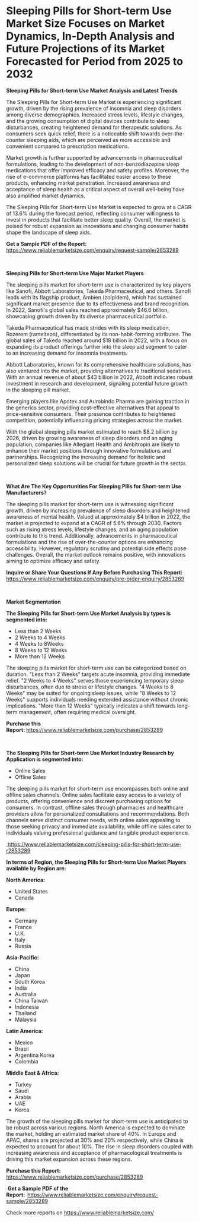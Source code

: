 <p><h1>Sleeping Pills for Short-term Use Market Size Focuses on Market Dynamics, In-Depth Analysis and Future Projections of its Market Forecasted for Period from 2025 to 2032</h1></p><p><strong>Sleeping Pills for Short-term Use Market Analysis and Latest Trends</strong></p>
<p><p>The Sleeping Pills for Short-term Use Market is experiencing significant growth, driven by the rising prevalence of insomnia and sleep disorders among diverse demographics. Increased stress levels, lifestyle changes, and the growing consumption of digital devices contribute to sleep disturbances, creating heightened demand for therapeutic solutions. As consumers seek quick relief, there is a noticeable shift towards over-the-counter sleeping aids, which are perceived as more accessible and convenient compared to prescription medications.</p><p>Market growth is further supported by advancements in pharmaceutical formulations, leading to the development of non-benzodiazepine sleep medications that offer improved efficacy and safety profiles. Moreover, the rise of e-commerce platforms has facilitated easier access to these products, enhancing market penetration. Increased awareness and acceptance of sleep health as a critical aspect of overall well-being have also amplified market dynamics.</p><p>The Sleeping Pills for Short-term Use Market is expected to grow at a CAGR of 13.6% during the forecast period, reflecting consumer willingness to invest in products that facilitate better sleep quality. Overall, the market is poised for robust expansion as innovations and changing consumer habits shape the landscape of sleep aids.</p></p>
<p><strong>Get a Sample PDF of the Report:&nbsp;</strong> <a href="https://www.reliablemarketsize.com/enquiry/request-sample/2853289?utm_campaign=3194&utm_medium=2&utm_source=Github&utm_content=ia&utm_term=11032025&utm_id=sleeping-pills-for-short-term-use">https://www.reliablemarketsize.com/enquiry/request-sample/2853289</a></p>
<p>&nbsp;</p>
<p><strong>Sleeping Pills for Short-term Use Major Market Players</strong></p>
<p><p>The sleeping pills market for short-term use is characterized by key players like Sanofi, Abbott Laboratories, Takeda Pharmaceutical, and others. Sanofi leads with its flagship product, Ambien (zolpidem), which has sustained significant market presence due to its effectiveness and brand recognition. In 2022, Sanofi's global sales reached approximately $46.6 billion, showcasing growth driven by its diverse pharmaceutical portfolio.</p><p>Takeda Pharmaceutical has made strides with its sleep medication, Rozerem (ramelteon), differentiated by its non-habit-forming attributes. The global sales of Takeda reached around $18 billion in 2022, with a focus on expanding its product offerings further into the sleep aid segment to cater to an increasing demand for insomnia treatments.</p><p>Abbott Laboratories, known for its comprehensive healthcare solutions, has also ventured into the market, providing alternatives to traditional sedatives. With an annual revenue of about $43 billion in 2022, Abbott indicates robust investment in research and development, signaling potential future growth in the sleeping pill market.</p><p>Emerging players like Apotex and Aurobindo Pharma are gaining traction in the generics sector, providing cost-effective alternatives that appeal to price-sensitive consumers. Their presence contributes to heightened competition, potentially influencing pricing strategies across the market.</p><p>With the global sleeping pills market estimated to reach $8.2 billion by 2026, driven by growing awareness of sleep disorders and an aging population, companies like Allegiant Health and Ambitropin are likely to enhance their market positions through innovative formulations and partnerships. Recognizing the increasing demand for holistic and personalized sleep solutions will be crucial for future growth in the sector.</p></p>
<p>&nbsp;</p>
<p><strong>What Are The Key Opportunities For Sleeping Pills for Short-term Use Manufacturers?</strong></p>
<p><p>The sleeping pills market for short-term use is witnessing significant growth, driven by increasing prevalence of sleep disorders and heightened awareness of mental health. Valued at approximately $4 billion in 2022, the market is projected to expand at a CAGR of 5.6% through 2030. Factors such as rising stress levels, lifestyle changes, and an aging population contribute to this trend. Additionally, advancements in pharmaceutical formulations and the rise of over-the-counter options are enhancing accessibility. However, regulatory scrutiny and potential side effects pose challenges. Overall, the market outlook remains positive, with innovations aiming to optimize efficacy and safety.</p></p>
<p><strong>Inquire or Share Your Questions If Any Before Purchasing This Report:</strong> <a href="https://www.reliablemarketsize.com/enquiry/pre-order-enquiry/2853289?utm_campaign=3194&utm_medium=2&utm_source=Github&utm_content=ia&utm_term=11032025&utm_id=sleeping-pills-for-short-term-use">https://www.reliablemarketsize.com/enquiry/pre-order-enquiry/2853289</a></p>
<p>&nbsp;</p>
<p><strong>Market Segmentation</strong></p>
<p><strong>The Sleeping Pills for Short-term Use Market Analysis by types is segmented into:</strong></p>
<p><ul><li>Less than 2 Weeks</li><li>2 Weeks to 4 Weeks</li><li>4 Weeks to 8Weeks</li><li>8 Weeks to 12 Weeks</li><li>More than 12 Weeks</li></ul></p>
<p><p>The sleeping pills market for short-term use can be categorized based on duration. "Less than 2 Weeks" targets acute insomnia, providing immediate relief. "2 Weeks to 4 Weeks" serves those experiencing temporary sleep disturbances, often due to stress or lifestyle changes. "4 Weeks to 8 Weeks" may be suited for ongoing sleep issues, while "8 Weeks to 12 Weeks" supports individuals needing extended assistance without chronic implications. "More than 12 Weeks" typically indicates a shift towards long-term management, often requiring medical oversight.</p></p>
<p><strong>Purchase this Report:&nbsp;</strong><a href="https://www.reliablemarketsize.com/purchase/2853289?utm_campaign=3194&utm_medium=2&utm_source=Github&utm_content=ia&utm_term=11032025&utm_id=sleeping-pills-for-short-term-use">https://www.reliablemarketsize.com/purchase/2853289</a></p>
<p>&nbsp;</p>
<p><strong>The Sleeping Pills for Short-term Use Market Industry Research by Application is segmented into:</strong></p>
<p><ul><li>Online Sales</li><li>Offline Sales</li></ul></p>
<p><p>The sleeping pills market for short-term use encompasses both online and offline sales channels. Online sales facilitate easy access to a variety of products, offering convenience and discreet purchasing options for consumers. In contrast, offline sales through pharmacies and healthcare providers allow for personalized consultations and recommendations. Both channels serve distinct consumer needs, with online sales appealing to those seeking privacy and immediate availability, while offline sales cater to individuals valuing professional guidance and tangible product experience.</p></p>
<p><a href="https://www.reliablemarketsize.com/sleeping-pills-for-short-term-use-r2853289?utm_campaign=3194&utm_medium=2&utm_source=Github&utm_content=ia&utm_term=11032025&utm_id=sleeping-pills-for-short-term-use">&nbsp;https://www.reliablemarketsize.com/sleeping-pills-for-short-term-use-r2853289</a></p>
<p><strong>In terms of Region, the Sleeping Pills for Short-term Use Market Players available by Region are:</strong></p>
<p>
    <p> <strong> North America: </strong>
        <ul>
            <li>United States</li>
            <li>Canada</li>
        </ul>
        </p> 
    <p> <strong> Europe: </strong>
        <ul>
            <li>Germany</li>
            <li>France</li>
            <li>U.K.</li>
            <li>Italy</li>
            <li>Russia</li>
        </ul>
        </p> 
    <p> <strong> Asia-Pacific: </strong>
        <ul>
            <li>China</li>
            <li>Japan</li>
            <li>South Korea</li>
            <li>India</li>
            <li>Australia</li>
            <li>China Taiwan</li>
            <li>Indonesia</li>
            <li>Thailand</li>
            <li>Malaysia</li>
        </ul>
        </p> 
    <p> <strong> Latin America: </strong>
        <ul>
            <li>Mexico</li>
            <li>Brazil</li>
            <li>Argentina Korea</li>
            <li>Colombia</li>
        </ul>
        </p> 
    <p> <strong> Middle East & Africa: </strong>
        <ul>
            <li>Turkey</li>
            <li>Saudi</li>
            <li>Arabia</li>
            <li>UAE</li>
            <li>Korea</li>
        </ul>
    </p>
    </p>
<p><p>The growth of the sleeping pills market for short-term use is anticipated to be robust across various regions. North America is expected to dominate the market, holding an estimated market share of 40%. In Europe and APAC, shares are projected at 30% and 20% respectively, while China is expected to account for about 10%. The rise in sleep disorders coupled with increasing awareness and acceptance of pharmacological treatments is driving this market expansion across these regions.</p></p>
<p><strong>Purchase this Report: </strong><a href="https://www.reliablemarketsize.com/purchase/2853289?utm_campaign=3194&utm_medium=2&utm_source=Github&utm_content=ia&utm_term=11032025&utm_id=sleeping-pills-for-short-term-use">https://www.reliablemarketsize.com/purchase/2853289</a></p>
<p>&nbsp;<strong>Get a Sample PDF of the Report:&nbsp;&nbsp;</strong><a href="https://www.reliablemarketsize.com/enquiry/request-sample/2853289?utm_campaign=3194&utm_medium=2&utm_source=Github&utm_content=ia&utm_term=11032025&utm_id=sleeping-pills-for-short-term-use">https://www.reliablemarketsize.com/enquiry/request-sample/2853289</a></p>
<p><strong></strong></p>
<p>Check more reports on <a href="https://www.reliablemarketsize.com/?utm_campaign=3194&utm_medium=2&utm_source=Github&utm_content=ia&utm_term=11032025&utm_id=sleeping-pills-for-short-term-use">https://www.reliablemarketsize.com/</a></p>